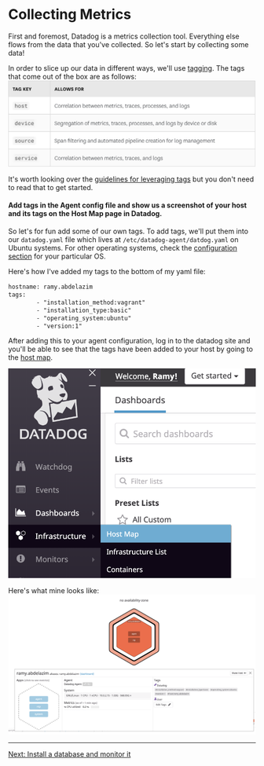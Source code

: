# Collecting Metrics


First and foremost, Datadog is a metrics collection tool. Everything else flows from the data that you've collected. So let's start by collecting some data!

In order to slice up our data in different ways, we'll use [tagging](https://docs.datadoghq.com/tagging/). The tags that come out of the box are as follows:
![default tags](./tags.png)

It's worth looking over the [guidelines for leveraging tags](https://docs.datadoghq.com/tagging/#defining-tags) but you don't need to read that to get started.

#### Add tags in the Agent config file and show us a screenshot of your host and its tags on the Host Map page in Datadog.

So let's for fun add some of our own tags. To add tags, we'll put them into our `datadog.yaml` file which lives at `/etc/datadog-agent/datdog.yaml` on Ubuntu systems. For other operating systems, check the [configuration section](https://docs.datadoghq.com/agent/basic_agent_usage/ubuntu/?tab=agentv6v7#configuration) for your particular OS.

Here's how I've added my tags to the bottom of my yaml file:

```
hostname: ramy.abdelazim
tags:
        - "installation_method:vagrant"
        - "installation_type:basic"
        - "operating_system:ubuntu"
        - "version:1"
```

After adding this to your agent configuration, log in to the datadog site and you'll be able to see that the tags have been added to your host by going to the [host map](https://app.datadoghq.com/infrastructure/map).


![infrastructure](./hostmaplocation.png)

Here's what mine looks like:
![host map](./HostMap.png)

---------------------------------------------------------------------------------------------------------------------------------------------------------------------------

[Next: Install a database and monitor it](./database.md)
